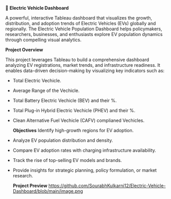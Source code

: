 🚗 **Electric Vehicle Dashboard**

A powerful, interactive Tableau dashboard that visualizes the growth, distribution, and adoption trends of Electric Vehicles (EVs) globally and regionally. The Electric Vehicle Population Dashboard helps policymakers, researchers, businesses, and enthusiasts explore EV population dynamics through compelling visual analytics.

**Project Overview**

This project leverages Tableau to build a comprehensive dashboard analyzing EV registrations, market trends, and infrastructure readiness. It enables data-driven decision-making by visualizing key indicators such as:
* Total Electric Vechicle.
* Average Range of the Vechicle.
* Total Battery Electric Vechicle (BEV) and their %.
* Total Plug-in Hybrid Electric Vechicle (PHEV) and their %.
* Clean Alternative Fuel Vechicle (CAFV) complianed Vechicles.

  **Objectives**
  Identify high-growth regions for EV adoption.
* Analyze EV population distribution and density.
* Compare EV adoption rates with charging infrastructure availability.
* Track the rise of top-selling EV models and brands.
* Provide insights for strategic planning, policy formulation, or market research.

  **Project Preview**
 https://github.com/SourabhKulkarni12/Electric-Vehicle-Dashboard/blob/main/image.png



